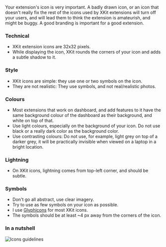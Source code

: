 Your extension's icon is very important. A badly drawn icon, or an icon that doesn't really fix the rest of the icons used by XKit extensions will turn off your users, and will lead them to think the extension is amateurish, and might be buggy. A good branding is important for a good extension.  

### Technical
* XKit extension icons are 32x32 pixels.   
* While displaying the icon, XKit rounds the corners of your icon and adds a subtle shadow to it.

### Style
* XKit icons are simple: they use one or two symbols on the icon.
* They are not realistic: They use symbols, and not real/realistic photos.

### Colours
* Most extensions that work on dashboard, and add features to it have the same background colour of the dashboard as their background, and white on top of that.
* Use light colours, especially on the background of your icon. Do not use black or a really dark color as the background color.
* Use contrasting colours: Do not use, for example, light grey on top of a darker grey, it will be practically invisible when viewed on a laptop in a bright location.

### Lightning
* On XKit icons, lightning comes from top-left corner, and should be subtle.

### Symbols
* Don't go all abstract, use clear imagery.
* Try to use as few symbols on your icon as possible.
* I use [Glyphicons](http://glyphicons.com/) for most XKit icons.
* The symbols should be at least ~4 px away from the corners of the icon.

### In a nutshell
![Icons guidelines](http://www.xkit.info/icons_guide.gif)